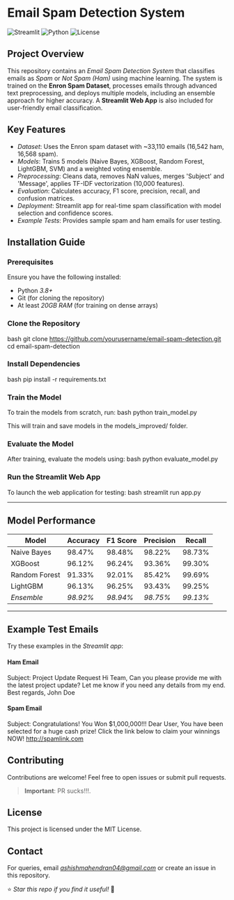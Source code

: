 # Email Spam Detection System

![Streamlit](https://img.shields.io/badge/Streamlit-App-blue.svg) ![Python](https://img.shields.io/badge/Python-3.8+-green.svg) ![License](https://img.shields.io/badge/License-MIT-yellow.svg)

## Project Overview
This repository contains an *Email Spam Detection System* that classifies emails as *Spam* or *Not Spam (Ham)* using machine learning. The system is trained on the **Enron Spam Dataset**, processes emails through advanced text preprocessing, and deploys multiple models, including an ensemble approach for higher accuracy. A **Streamlit Web App** is also included for user-friendly email classification.

## Key Features
- *Dataset*: Uses the Enron spam dataset with ~33,110 emails (16,542 ham, 16,568 spam).
- *Models*: Trains 5 models (Naive Bayes, XGBoost, Random Forest, LightGBM, SVM) and a weighted voting ensemble.
- *Preprocessing*: Cleans data, removes NaN values, merges 'Subject' and 'Message', applies TF-IDF vectorization (10,000 features).
- *Evaluation*: Calculates accuracy, F1 score, precision, recall, and confusion matrices.
- *Deployment*: Streamlit app for real-time spam classification with model selection and confidence scores.
- *Example Tests*: Provides sample spam and ham emails for user testing.


## Installation Guide

### Prerequisites
Ensure you have the following installed:
- Python *3.8+*
- Git (for cloning the repository)
- At least *20GB RAM* (for training on dense arrays)

### Clone the Repository
bash
git clone https://github.com/yourusername/email-spam-detection.git
cd email-spam-detection


### Install Dependencies
bash
pip install -r requirements.txt


### Train the Model
To train the models from scratch, run:
bash
python train_model.py

This will train and save models in the models_improved/ folder.

### Evaluate the Model
After training, evaluate the models using:
bash
python evaluate_model.py


### Run the Streamlit Web App
To launch the web application for testing:
bash
streamlit run app.py


---

## Model Performance
| Model          | Accuracy | F1 Score | Precision | Recall  |
|---------------|----------|----------|----------|----------|
| Naive Bayes    | 98.47%   | 98.48%   | 98.22%   | 98.73%   |
| XGBoost        | 96.12%   | 96.24%   | 93.36%   | 99.30%   |
| Random Forest  | 91.33%   | 92.01%   | 85.42%   | 99.69%   |
| LightGBM       | 96.13%   | 96.25%   | 93.43%   | 99.25%   |
| *Ensemble*   | *98.92%* | *98.94%* | *98.75%* | *99.13%* |

---

## Example Test Emails
Try these examples in the *Streamlit app*:
#### Ham Email

Subject: Project Update Request
Hi Team,
Can you please provide me with the latest project update? Let me know if you need any details from my end.
Best regards,
John Doe

#### Spam Email

Subject: Congratulations! You Won $1,000,000!!!
Dear User,
You have been selected for a huge cash prize! Click the link below to claim your winnings NOW!
http://spamlink.com


## Contributing
Contributions are welcome! Feel free to open issues or submit pull requests.
> **Important**: PR sucks!!!.

## License
This project is licensed under the MIT License.

## Contact
For queries, email *ashishmahendran04@gmail.com* or create an issue in this repository.


⭐ *Star this repo if you find it useful!* 🌟


